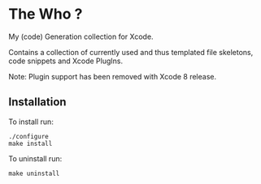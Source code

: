 The Who ?
=========

My (code) Generation collection for Xcode. 

Contains a collection of currently used and thus templated file skeletons, code snippets and Xcode PlugIns.

Note: Plugin support has been removed with Xcode 8 release.

Installation
------------

To install run:
```
./configure
make install
```
To uninstall run:
```
make uninstall
```
